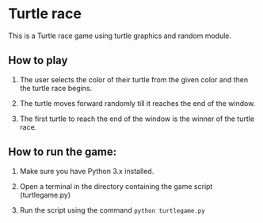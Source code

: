 # Turtle race

This is a Turtle race game using turtle graphics and random module.

## How to play

1. The user selects the color of their turtle from the given color and then the turtle race begins. 

2. The turtle moves forward randomly till it reaches the end of the window. 

3. The first turtle to reach the end of the window is the winner of the turtle race.

## How to run the game:
1. Make sure you have Python 3.x installed.

2. Open a terminal in the directory containing the game script (turtlegame.py)

3. Run the script using the command `python turtlegame.py `